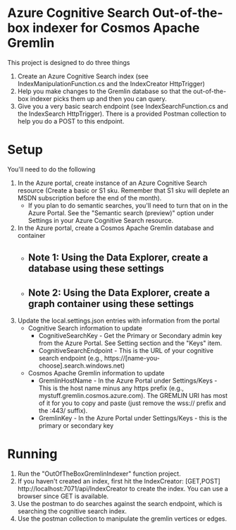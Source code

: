 # Azure Cognitive Search Out-of-the-box indexer for Cosmos Apache Gremlin

This project is designed to do three things
1. Create an Azure Cognitive Search index (see IndexManipulationFunction.cs and the IndexCreator HttpTrigger)
2. Help you make changes to the Gremlin database so that the out-of-the-box indexer picks them up and then you can query.
3. Give you a very basic search endpoint (see IndexSearchFunction.cs and the IndexSearch HttpTrigger).  There is a provided Postman collection to help you do a POST to this endpoint.

# Setup
You'll need to do the following
1. In the Azure portal, create instance of an Azure Cognitive Search resource (Create a basic or S1 sku.  Remember that S1 sku will deplete an MSDN subscription before the end of the month).
   - If you plan to do semantic searches, you'll need to turn that on in the Azure Portal.  See the "Semantic search (preview)" option under Settings in your Azure Cognitive Search resource.
2. In the Azure portal, create a Cosmos Apache Gremlin database and container
   - Note 1: Using the Data Explorer, create a database using these settings
      -   
   - Note 2: Using the Data Explorer, create a graph container using these settings
      -  
3. Update the local.settings.json entries with information from the portal
   - Cognitive Search information to update
      - CognitiveSearchKey - Get the Primary or Secondary admin key from the Azure Portal.  See Setting section and the "Keys" item.
      - CognitiveSearchEndpoint - This is the URL of your cognitive search endpoint (e.g., https://[name-you-choose].search.windows.net)
   -  Cosmos Apache Gremlin information to update
      - GremlinHostName - In the Azure Portal under Settings/Keys - This is the host name minus any https prefix (e.g., mystuff.gremlin.cosmos.azure.com).  The GREMLIN URI has most of it for you to copy and paste (just remove the wss:// prefix and the :443/ suffix).
      - GremlinKey - In the Azure Portal under Settings/Keys - this is the primary or secondary key 

# Running
1. Run the "OutOfTheBoxGremlinIndexer" function project.  
2. If you haven't created an index, first hit the  IndexCreator: [GET,POST] http://localhost:7071/api/IndexCreator to create the index.  You can use a browser since GET is available.
3. Use the postman to do searches against the search endpoint, which is searching the cognitive search index.
4. Use the postman collection to manipulate the gremlin vertices or edges.
